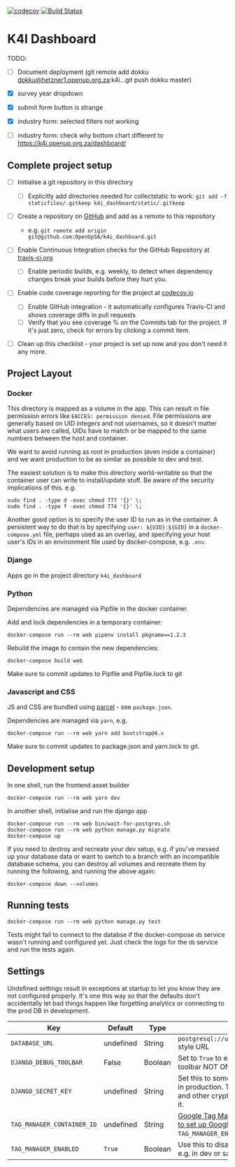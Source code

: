[![codecov](https://codecov.io/gh/adieyal/k4i_dashboard/branch/master/graph/badge.svg)](https://codecov.io/gh/adieyal/k4i_dashboard/)
[![Build Status](https://travis-ci.org/adieyal/k4i_dashboard.png)](https://travis-ci.org/adieyal/k4i_dashboard)

K4I Dashboard
===============================

TODO:

- [ ] Document deployment (git remote add dokku dokku@hetzner1.openup.org.za:k4i...git push dokku master)
- [x] survey year dropdown
- [x] submit form button is strange
- [x] industry form: selected filters not working
- [ ] industry form: check why bottom chart different to https://k4i.openup.org.za/dashboard/



Complete project setup
----------------------

- [ ] Initialise a git repository in this directory
  - [ ] Explicitly add directories needed for collectstatic to work: `git add -f staticfiles/.gitkeep k4i_dashboard/static/.gitkeep`
- [ ] Create a repository on [GitHub](https://github.com/OpenUpSA) and add as a remote to this repository
  - e.g. `git remote add origin git@github.com:OpenUpSA/k4i_dashboard.git`
- [ ] Enable Continuous Integration checks for the GitHub Repository at [travis-ci.org](https://travis-ci.org)
  - [ ] Enable periodic builds, e.g. weekly, to detect when dependency changes break your builds before they hurt you.
- [ ] Enable code coverage reporting for the project at [codecov.io](https://codecov.io)
  - [ ] Enable GitHub integration - it automatically configures Travis-CI and shows coverage diffs in pull requests
  - [ ] Verify that you see coverage % on the Commits tab for the project. If it's just zero, check for errors by clicking a commit item.
- [ ] Clean up this checklist - your project is set up now and you don't need it any more.


Project Layout
--------------

### Docker

This directory is mapped as a volume in the app. This can result in file permission errors like `EACCES: permission denied`. File permissions are generally based on UID integers and not usernames, so it doesn't matter what users are called, UIDs have to match or be mapped to the same numbers between the host and container.

We want to avoid running as root in production (even inside a container) and we want production to be as similar as possible to dev and test.

The easiest solution is to make this directory world-writable so that the container user can write to install/update stuff. Be aware of the security implications of this. e.g.

    sudo find . -type d -exec chmod 777 '{}' \;
    sudo find . -type f -exec chmod 774 '{}' \;

Another good option is to specify the user ID to run as in the container. A persistent way to do that is by specifying `user: ${UID}:${GID}` in a `docker-compose.yml` file, perhaps used as an overlay, and specifying your host user's IDs in an environment file used by docker-compose, e.g. `.env`.


### Django

Apps go in the project directory `k4i_dashboard`


### Python

Dependencies are managed via Pipfile in the docker container.

Add and lock dependencies in a temporary container:

    docker-compose run --rm web pipenv install pkgname==1.2.3

Rebuild the image to contain the new dependencies:

    docker-compose build web

Make sure to commit updates to Pipfile and Pipfile.lock to git


### Javascript and CSS

JS and CSS are bundled using [parcel](https://parceljs.org/) - see `package.json`.

Dependencies are managed via `yarn`, e.g.

    docker-compose run --rm web yarn add bootstrap@4.x

Make sure to commit updates to package.json and yarn.lock to git.


Development setup
-----------------

In one shell, run the frontend asset builder

    docker-compose run --rm web yarn dev


In another shell, initialise and run the django app

    docker-compose run --rm web bin/wait-for-postgres.sh
    docker-compose run --rm web python manage.py migrate
    docker-compose up


If you need to destroy and recreate your dev setup, e.g. if you've messed up your
database data or want to switch to a branch with an incompatible database schema,
you can destroy all volumes and recreate them by running the following, and running
the above again:

    docker-compose down --volumes


Running tests
-------------

    docker-compose run --rm web python manage.py test

Tests might fail to connect to the databse if the docker-compose `db` service wasn't running and configured yet. Just check the logs for the `db` service and run the tests again.


Settings
--------

Undefined settings result in exceptions at startup to let you know they are not configured properly. It's one this way so that the defaults don't accidentally let bad things happen like forgetting analytics or connecting to the prod DB in development.


| Key | Default | Type | Description |
|-----|---------|------|-------------|
| `DATABASE_URL` | undefined | String | `postgresql://user:password@hostname/dbname` style URL |
| `DJANGO_DEBUG_TOOLBAR` | False | Boolean | Set to `True` to enable the Django Debug toolbar NOT ON A PUBLIC SERVER! |
| `DJANGO_SECRET_KEY` | undefined | String | Set this to something secret and unguessable in production. The security of your cookies and other crypto stuff in django depends on it. |
| `TAG_MANAGER_CONTAINER_ID` | undefined | String | [Google Tag Manager](tagmanager.google.com) Container ID. [Use this to set up Google Analytics.](https://support.google.com/tagmanager/answer/6107124?hl=en). Requried unless `TAG_MANAGER_ENABLED` is set to `False` |
| `TAG_MANAGER_ENABLED` | `True` | Boolean | Use this to disable the Tag Manager snippets, e.g. in dev or sandbox. |
